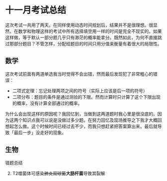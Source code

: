 # 十一月考试总结

这次考试一共用了两天。在同样使用动态时间规划后，结果并不是很理想。很显然，在数学和物理这样的考试中所有选择填空用一样的时间是完全不现实的。如果这样做，等于默认一部分题几乎只有渺茫的概率能拿分。既然如此，为何不直接跳过那部分题目？不管怎样，分配给题目的时间只用分值来衡量有着很大的局限性。

## 数学

这次考试前面有两道单选我当时觉得不会出错，然而最后发现犯了非常粗心的错误：

- 二项式定理：忘记处理两项之间的符号（实际上应该是后一项的符号）
- 二项分布：题目的条件是通过测验的下限。然而计算时只计算了这个下限出现的概率，没有计算全部通过的概率。

为什么会出现这样的原因呢？我回忆到，当做到这两道题时我心里是很没底的。因为这两个知识点我可以说是没做过多少题。在努力回忆及现场推导之下我才大概回想起怎么做。这个时候时间已经过去不少，而我只想赶紧把答案算出来。最后就导致「最后一步」没走好的现象。

## 生物

错题总结

2. T2噬菌体可感染~~肺炎双球菌~~**大肠杆菌**导致其裂解
